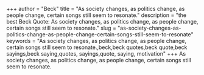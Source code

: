 +++
author = "Beck"
title = "As society changes, as politics change, as people change, certain songs still seem to resonate."
description = "the best Beck Quote: As society changes, as politics change, as people change, certain songs still seem to resonate."
slug = "as-society-changes-as-politics-change-as-people-change-certain-songs-still-seem-to-resonate"
keywords = "As society changes, as politics change, as people change, certain songs still seem to resonate.,beck,beck quotes,beck quote,beck sayings,beck saying,quotes, sayings,quote, saying, motivation"
+++
As society changes, as politics change, as people change, certain songs still seem to resonate.
